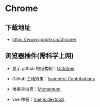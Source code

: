 # Chrome

## 下载地址

- https://www.google.cn/chrome/

## 浏览器插件(需科学上网)

- 显示 github 的结构树：[Octotree](https://chrome.google.com/webstore/detail/octotree/bkhaagjahfmjljalopjnoealnfndnagc?hl=en-US)

- Github 三维效果：[Isometric Contributions](https://chrome.google.com/webstore/detail/isometric-contributions/mjoedlfflcchnleknnceiplgaeoegien)

- 唯美空白页：[Momentum](https://chrome.google.com/webstore/detail/momentum/laookkfknpbbblfpciffpaejjkokdgca)

- vue 神器：[Vue.js devtools](https://chrome.google.com/webstore/detail/vuejs-devtools/nhdogjmejiglipccpnnnanhbledajbpd)
